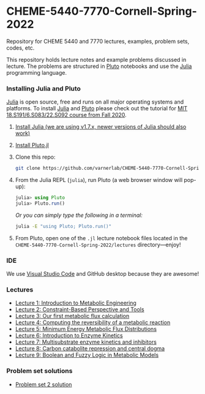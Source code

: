 # CHEME-5440-7770-Cornell-Spring-2022

Repository for CHEME 5440 and 7770 lectures, examples, problem sets, codes, etc.

This repository holds lecture notes and example problems discussed in lecture. The problems are structured in [Pluto](https://github.com/fonsp/Pluto.jl) notebooks and use the [Julia](https://julialang.org) programming language.

### Installing Julia and Pluto

[Julia](https://julialang.org) is open source, free and runs on all major operating systems and platforms. To install
[Julia](https://julialang.org) and [Pluto](https://github.com/fonsp/Pluto.jl) please check out the tutorial for
[MIT 18.S191/6.S083/22.S092 course from Fall 2020](https://computationalthinking.mit.edu/Fall20/installation/).

1. [Install Julia (we are using v1.7.x, newer versions of Julia should also work)](https://julialang.org/downloads/)
1. [Install Pluto.jl](https://github.com/fonsp/Pluto.jl#installation)
1. Clone this repo:

    ```bash
    git clone https://github.com/varnerlab/CHEME-5440-7770-Cornell-Spring-2022.git
    ```

1. From the Julia REPL (`julia`), run Pluto (a web browser window will pop-up):

    ```julia
    julia> using Pluto
    julia> Pluto.run()
    ```

    _Or you can simply type the following in a terminal:_

    ```bash
    julia -E "using Pluto; Pluto.run()"
    ```

1. From Pluto, open one of the `.jl` lecture notebook files located in the `CHEME-5440-7770-Cornell-Spring-2022/lectures` directory—enjoy!

### IDE

We use [Visual Studio Code](https://code.visualstudio.com) and GitHub desktop because they are awesome!

### Lectures

* [Lecture 1: Introduction to Metabolic Engineering](https://htmlview.glitch.me/?https://github.com/varnerlab/CHEME-5440-7770-Cornell-Spring-2022/blob/main/html/Lecture-1-5440-7770-S2022.jl.html)
* [Lecture 2: Constraint-Based Perspective and Tools](https://htmlview.glitch.me/?https://github.com/varnerlab/CHEME-5440-7770-Cornell-Spring-2022/blob/main/html/Lecture-2-5440-7770-S2022.jl.html)
* [Lecture 3: Our first metabolic flux calculation](https://htmlview.glitch.me/?https://github.com/varnerlab/CHEME-5440-7770-Cornell-Spring-2022/blob/main/html/Lecture-3-5440-7770-S2022.jl.html)
* [Lecture 4: Computing the reversibility of a metabolic reaction](https://htmlview.glitch.me/?https://github.com/varnerlab/CHEME-5440-7770-Cornell-Spring-2022/blob/main/html/Lecture-4-5440-7770-S2022.jl.html)
* [Lecture 5: Minimum Energy Metabolic Flux Distributions](https://htmlview.glitch.me/?https://github.com/varnerlab/CHEME-5440-7770-Cornell-Spring-2022/blob/main/html/Lecture-5-5440-7770-S2022.jl.html)
* [Lecture 6: Introduction to Enzyme Kinetics](https://htmlview.glitch.me/?https://github.com/varnerlab/CHEME-5440-7770-Cornell-Spring-2022/blob/main/html/Lecture-6-5440-7770-S2022.jl.html)
* [Lecture 7: Multisubstrate enzyme kinetics and inhibitors](https://htmlview.glitch.me/?https://github.com/varnerlab/CHEME-5440-7770-Cornell-Spring-2022/blob/main/html/Lecture-7-5440-7770-S2022.jl.html)
* [Lecture 8: Carbon catabolite repression and central dogma](https://htmlview.glitch.me/?https://github.com/varnerlab/CHEME-5440-7770-Cornell-Spring-2022/blob/main/html/Lecture-8-5440-7770-S2022.jl.html)
* [Lecture 9: Boolean and Fuzzy Logic in Metabolic Models](https://htmlview.glitch.me/?https://github.com/varnerlab/CHEME-5440-7770-Cornell-Spring-2022/blob/main/html/Lecture-9-5440-7770-S2022.jl.html)

### Problem set solutions

* [Problem set 2 solution](https://htmlview.glitch.me/?https://github.com/varnerlab/CHEME-5440-7770-Cornell-Spring-2022/blob/main/html/PS2-5440-7770-Soln.jl.html)
